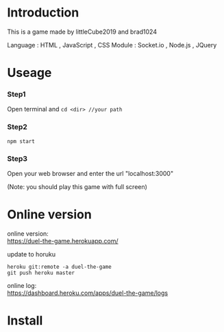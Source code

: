 # Introduction 
This is a game made by littleCube2019 and brad1024   

Language : HTML , JavaScript , CSS 
Module : Socket.io , Node.js , JQuery





# Useage
### Step1
Open terminal and
`cd <dir> //your path`
### Step2
`npm start`

### Step3 
Open your web browser and enter the url "localhost:3000"

(Note: you should play this game with full screen)

# Online version
online version:  
https://duel-the-game.herokuapp.com/  

update to horuku
```
heroku git:remote -a duel-the-game
git push heroku master
```

online log:  
https://dashboard.heroku.com/apps/duel-the-game/logs



# Install













